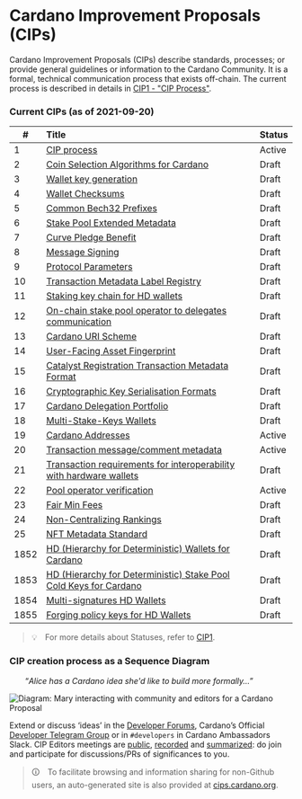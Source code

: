 # Cardano Improvement Proposals (CIPs)


Cardano Improvement Proposals (CIPs) describe standards, processes; or provide general guidelines or information to the Cardano Community. It is a formal, technical communication process that exists off-chain.
The current process is described in details in [CIP1 - "CIP Process"](./CIP-0001/CIP-0001.md).

### Current CIPs (as of 2021-09-20)

| #                 | Title                                                                                                                                         | Status                |
| ----------------- | :-------------------------------------------------------------------------------------------------------------------------------------------- | :-------------------- |
| 1 | [CIP process](../CIP-0001/CIP-0001.md) | Active |
| 2 | [Coin Selection Algorithms for Cardano](../CIP-0002/CIP-0002.md) | Draft |
| 3 | [Wallet key generation](../CIP-0003/CIP-0003.md) | Draft |
| 4 | [Wallet Checksums](../CIP-0004/CIP-0004.md) | Draft |
| 5 | [Common Bech32 Prefixes](../CIP-0005/CIP-0005.md) | Draft |
| 6 | [Stake Pool Extended Metadata](../CIP-0006/CIP-0006.md) | Draft |
| 7 | [Curve Pledge Benefit](../CIP-0007/CIP-0007.md) | Draft |
| 8 | [Message Signing](../CIP-0008/CIP-0008.md) | Draft |
| 9 | [Protocol Parameters](../CIP-0009/CIP-0009.md) | Draft |
| 10 | [Transaction Metadata Label Registry](../CIP-0010/CIP-0010.md) | Draft |
| 11 | [Staking key chain for HD wallets](../CIP-0011/CIP-0011.md) | Draft |
| 12 | [On-chain stake pool operator to delegates communication](../CIP-0012/CIP-0012.md) | Draft |
| 13 | [Cardano URI Scheme](../CIP-0013/CIP-0013.md) | Draft |
| 14 | [User-Facing Asset Fingerprint](../CIP-0014/CIP-0014.md) | Draft |
| 15 | [Catalyst Registration Transaction Metadata Format](../CIP-0015/CIP-0015.md) | Draft |
| 16 | [Cryptographic Key Serialisation Formats](../CIP-0016/CIP-0016.md) | Draft |
| 17 | [Cardano Delegation Portfolio](../CIP-0017/CIP-0017.md) | Draft |
| 18 | [Multi-Stake-Keys Wallets](../CIP-0018/CIP-0018.md) | Draft |
| 19 | [Cardano Addresses](../CIP-0019/CIP-0019.md) | Active |
| 20 | [Transaction message/comment metadata](../CIP-0020/CIP-0020.md) | Active |
| 21 | [Transaction requirements for interoperability with hardware wallets](../CIP-0021/CIP-0021.md) | Draft |
| 22 | [Pool operator verification](../CIP-0022/CIP-0022.md) | Active |
| 23 | [Fair Min Fees](../CIP-0023/CIP-0023.md) | Draft |
| 24 | [Non-Centralizing Rankings](../CIP-0024/CIP-0024.md) | Draft |
| 25 | [NFT Metadata Standard](../CIP-0025/CIP-0025.md) | Draft |
| 1852 | [HD (Hierarchy for Deterministic) Wallets for Cardano](../CIP-1852/CIP-1852.md) | Draft |
| 1853 | [HD (Hierarchy for Deterministic) Stake Pool Cold Keys for Cardano](../CIP-1853/CIP-1853.md) | Draft |
| 1854 | [Multi-signatures HD Wallets](../CIP-1854/CIP-1854.md) | Draft |
| 1855 | [Forging policy keys for HD Wallets](../CIP-1855/CIP-1855.md) | Draft |

> 💡 For more details about Statuses, refer to [CIP1](./CIP-0001/CIP-0001.md).


### CIP creation process as a Sequence Diagram

  “_Alice has a Cardano idea she'd like to build more formally…_”

![Diagram: Mary interacting with community and editors for a Cardano Proposal](./BiweeklyMeetings/sequence_diagram.png?raw=true "sequence_diagram.png")

Extend or discuss ‘ideas’ in the [Developer Forums](https://forum.cardano.org/c/developers/cips/122), Cardano’s Official [Developer Telegram Group](https://t.me/CardanoDevelopersOfficial) or in `#developers` in Cardano Ambassadors Slack.
CIP Editors meetings are [public](https://www.crowdcast.io/cips-biweekly), [recorded](https://www.crowdcast.io/cips-biweekly) and [summarized](https://github.com/cardano-foundation/CIPs/tree/master/BiweeklyMeetings): do join and participate for discussions/PRs of significances to you.

> 🛈 To facilitate browsing and information sharing for non-Github users, an auto-generated site is also provided at [cips.cardano.org](https://cips.cardano.org/).
